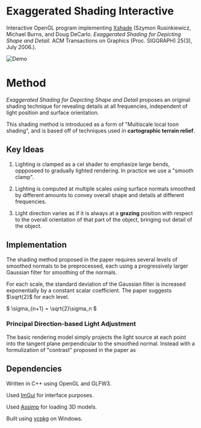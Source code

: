 <script
  src="https://cdn.mathjax.org/mathjax/latest/MathJax.js?config=TeX-AMS-MML_HTMLorMML"
  type="text/javascript">
</script>

# Exaggerated Shading Interactive
Interactive OpenGL program implementing [Xshade](https://pixl.cs.princeton.edu/pubs/Rusinkiewicz_2006_ESF/exaggerated_shading.pdf) 
 (Szymon Rusinkiewicz, Michael Burns, and Doug DeCarlo.
*Exaggerated Shading for Depicting Shape and Detail.*
ACM Transactions on Graphics (Proc. SIGGRAPH) 25(3), July 2006.).

![Demo](./images/demo.gif)

# Method

*Exaggerated Shading for Depicting Shape and Detail* proposes an original shading technique for revealing details at all frequencies, independent of light position and surface orientation. 

This shading method is introduced as a form of "Multiscale local toon shading", and is based off of techniques used in **cartographic terrain relief**.

## Key Ideas

1. Lighting is clamped as a cel shader to emphasize large bends, oppposeed to gradually lighted rendering. In practice we use a "smooth clamp".

2. Lighting is computed at multiple scales using surface normals smoothed by different amounts to convey overall shape and details at different frequencies.

3. Light direction varies as if it is always at a **grazing** position with respect to the overall orientation of that part of the object, bringing out detail of the object.

## Implementation

The shading method proposed in the paper requires several levels of smoothed normals to be preprocessed, each using a progressively larger Gaussian filter for smoothing of the normals.

For each scale, the standard deviation of the Gaussian filter is increased exponentially by a constant scalar coefficient. The paper suggests $\sqrt{2}$ for each level.

$ \sigma_{n+1} = \sqrt{2}\sigma_n $




### Principal Direction-based Light Adjustment

The basic rendering model simply projects the light source at each point into the tangent plane perpendicular to the smoothed normal. Instead with a formulization of "contrast" proposed in the paper as 



## Dependencies

Written in C++ using OpenGL and GLFW3.

Used [ImGui](https://github.com/ocornut/imgui) for interface purposes.

Used [Assimp](https://github.com/assimp/assimp) for loading 3D models.

Built using [vcpkg](https://github.com/microsoft/vcpkg) on Windows.

